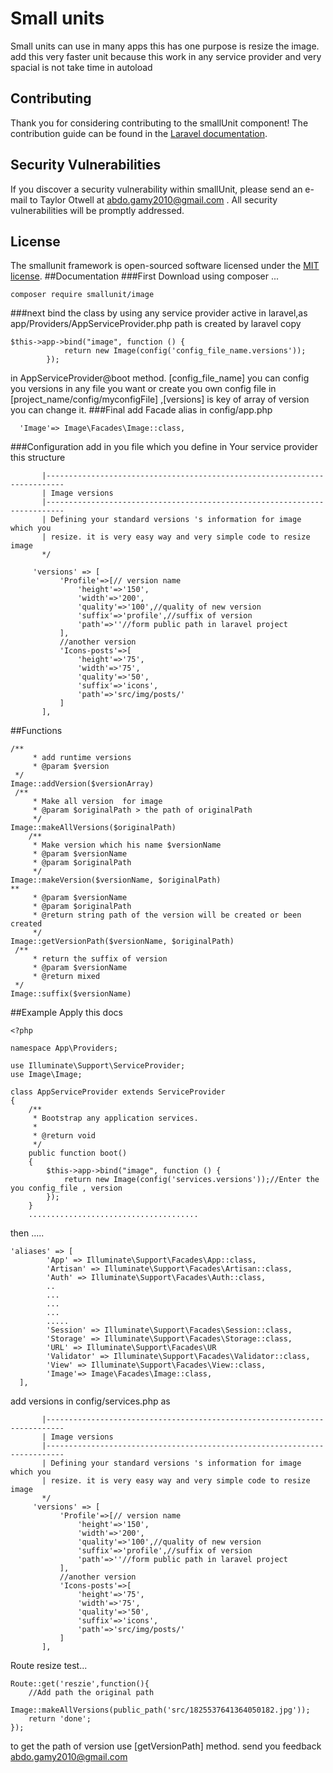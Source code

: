 # Small units
Small units can use in  many apps this has one purpose is resize the image.
add this very faster unit because this work in any service provider and very spacial is not take time 
in autoload 
## Contributing

Thank you for considering contributing to the smallUnit component! The contribution guide can be found in the [Laravel documentation](http://laravel.com/docs/contributions).

## Security Vulnerabilities

If you discover a security vulnerability within smallUnit, please send an e-mail to Taylor Otwell at [abdo.gamy2010@gmail.com]() . All security vulnerabilities will be promptly addressed.

## License

The smallunit framework is open-sourced software licensed under the [MIT license](http://opensource.org/licenses/MIT).
##Documentation
###First Download
using composer ...
 ```
 composer require smallunit/image
 ```
 
###next
bind the class by using any service provider active in laravel,as app/Providers/AppServiceProvider.php
path is created by laravel  copy
```
$this->app->bind("image", function () {
            return new Image(config('config_file_name.versions'));
        });
```
in AppServiceProvider@boot method.
[config_file_name] you can config you versions in any file you want
or create you own config file in [project_name/config/myconfigFile] ,[versions] is key of array of version you can change it.
###Final
add Facade alias in config/app.php
```
  'Image'=> Image\Facades\Image::class,
```
###Configuration
add in you file which you define in Your service provider this structure
```/*
       |--------------------------------------------------------------------------
       | Image versions
       |--------------------------------------------------------------------------
       | Defining your standard versions 's information for image  which you
       | resize. it is very easy way and very simple code to resize image
       */
   
     'versions' => [
           'Profile'=>[// version name
               'height'=>'150',
               'width'=>'200',
               'quality'=>'100',//quality of new version
               'suffix'=>'profile',//suffix of version
               'path'=>''//form public path in laravel project
           ],
           //another version
           'Icons-posts'=>[
               'height'=>'75',
               'width'=>'75',
               'quality'=>'50',
               'suffix'=>'icons',
               'path'=>'src/img/posts/'
           ]
       ],

```
##Functions
```
/**
     * add runtime versions
     * @param $version
 */
Image::addVersion($versionArray)
 /**
     * Make all version  for image
     * @param $originalPath > the path of originalPath
     */
Image::makeAllVersions($originalPath)
    /**
     * Make version which his name $versionName 
     * @param $versionName
     * @param $originalPath
     */
Image::makeVersion($versionName, $originalPath)
**
     * @param $versionName
     * @param $originalPath
     * @return string path of the version will be created or been created
     */
Image::getVersionPath($versionName, $originalPath)
 /**
     * return the suffix of version
     * @param $versionName
     * @return mixed
 */
Image::suffix($versionName)
```
##Example
Apply this docs 
```
<?php

namespace App\Providers;

use Illuminate\Support\ServiceProvider;
use Image\Image;

class AppServiceProvider extends ServiceProvider
{
    /**
     * Bootstrap any application services.
     *
     * @return void
     */
    public function boot()
    {
        $this->app->bind("image", function () {
            return new Image(config('services.versions'));//Enter the you config_file , version
        });
    }
    ......................................
```

then .....
```
'aliases' => [
        'App' => Illuminate\Support\Facades\App::class,
        'Artisan' => Illuminate\Support\Facades\Artisan::class,
        'Auth' => Illuminate\Support\Facades\Auth::class,
        ..
        ...
        ...
        ...
        .....
        'Session' => Illuminate\Support\Facades\Session::class,
        'Storage' => Illuminate\Support\Facades\Storage::class,
        'URL' => Illuminate\Support\Facades\UR
        'Validator' => Illuminate\Support\Facades\Validator::class,
        'View' => Illuminate\Support\Facades\View::class,
        'Image'=> Image\Facades\Image::class,
  ],
```
add versions in config/services.php as 
```/*
       |--------------------------------------------------------------------------
       | Image versions
       |--------------------------------------------------------------------------
       | Defining your standard versions 's information for image  which you
       | resize. it is very easy way and very simple code to resize image
       */
     'versions' => [
           'Profile'=>[// version name
               'height'=>'150',
               'width'=>'200',
               'quality'=>'100',//quality of new version
               'suffix'=>'profile',//suffix of version
               'path'=>''//form public path in laravel project
           ],
           //another version
           'Icons-posts'=>[
               'height'=>'75',
               'width'=>'75',
               'quality'=>'50',
               'suffix'=>'icons',
               'path'=>'src/img/posts/'
           ]
       ],

```
Route resize test...
```
Route::get('reszie',function(){
    //Add path the original path
    Image::makeAllVersions(public_path('src/1825537641364050182.jpg'));
    return 'done';
});
```
to get the path of version use [getVersionPath] method.
send you feedback [abdo.gamy2010@gmail.com]()

